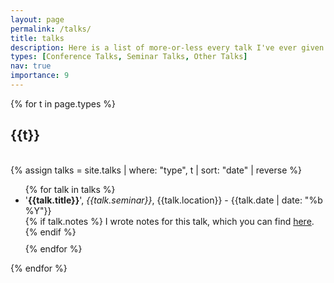 ```yaml
---
layout: page
permalink: /talks/
title: talks
description: Here is a list of more-or-less every talk I've ever given.
types: [Conference Talks, Seminar Talks, Other Talks]
nav: true
importance: 9
---
```


<div class="publications">

{% for t in page.types %}
  <h2 class="year">{{t}}</h2>
  <br>
  {% assign talks = site.talks | where: "type", t | sort: "date" | reverse %}
  <ul>
  {% for talk in talks %}
    <li> 
        '<b>{{talk.title}}</b>', <i>{{talk.seminar}}</i>, {{talk.location}} - {{talk.date | date: "%b %Y"}}
    </li>
    {% if talk.notes %}
    I wrote notes for this talk, which you can find <a href="{{ absolute_url }}/assets/pdf/{{ talk.notes }}">here</a>.
    {% endif %}
    <div style="margin-bottom:10px"></div>
  {% endfor %}
  </ul>
{% endfor %}

</div>
